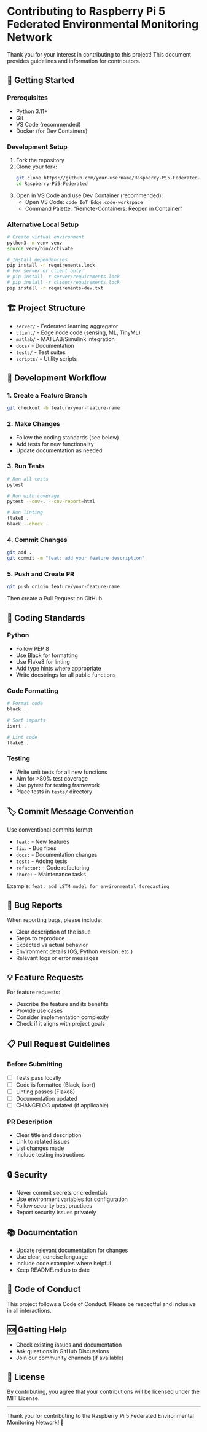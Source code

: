# Contributing to Raspberry Pi 5 Federated Environmental Monitoring Network

Thank you for your interest in contributing to this project! This document provides guidelines and information for contributors.

## 🚀 Getting Started

### Prerequisites
- Python 3.11+
- Git
- VS Code (recommended)
- Docker (for Dev Containers)

### Development Setup
1. Fork the repository
2. Clone your fork:
   ```bash
   git clone https://github.com/your-username/Raspberry-Pi5-Federated.git
   cd Raspberry-Pi5-Federated
   ```
3. Open in VS Code and use Dev Container (recommended):
   - Open VS Code: `code IoT_Edge.code-workspace`
   - Command Palette: "Remote-Containers: Reopen in Container"

### Alternative Local Setup
```bash
# Create virtual environment
python3 -m venv venv
source venv/bin/activate

# Install dependencies
pip install -r requirements.lock
# For server or client only:
# pip install -r server/requirements.lock
# pip install -r client/requirements.lock
pip install -r requirements-dev.txt
```

## 🏗️ Project Structure

- `server/` - Federated learning aggregator
- `client/` - Edge node code (sensing, ML, TinyML)
- `matlab/` - MATLAB/Simulink integration
- `docs/` - Documentation
- `tests/` - Test suites
- `scripts/` - Utility scripts

## 🔧 Development Workflow

### 1. Create a Feature Branch
```bash
git checkout -b feature/your-feature-name
```

### 2. Make Changes
- Follow the coding standards (see below)
- Add tests for new functionality
- Update documentation as needed

### 3. Run Tests
```bash
# Run all tests
pytest

# Run with coverage
pytest --cov=. --cov-report=html

# Run linting
flake8 .
black --check .
```

### 4. Commit Changes
```bash
git add .
git commit -m "feat: add your feature description"
```

### 5. Push and Create PR
```bash
git push origin feature/your-feature-name
```
Then create a Pull Request on GitHub.

## 📝 Coding Standards

### Python
- Follow PEP 8
- Use Black for formatting
- Use Flake8 for linting
- Add type hints where appropriate
- Write docstrings for all public functions

### Code Formatting
```bash
# Format code
black .

# Sort imports
isort .

# Lint code
flake8 .
```

### Testing
- Write unit tests for all new functions
- Aim for >80% test coverage
- Use pytest for testing framework
- Place tests in `tests/` directory

## 🏷️ Commit Message Convention

Use conventional commits format:
- `feat:` - New features
- `fix:` - Bug fixes
- `docs:` - Documentation changes
- `test:` - Adding tests
- `refactor:` - Code refactoring
- `chore:` - Maintenance tasks

Example: `feat: add LSTM model for environmental forecasting`

## 🐛 Bug Reports

When reporting bugs, please include:
- Clear description of the issue
- Steps to reproduce
- Expected vs actual behavior
- Environment details (OS, Python version, etc.)
- Relevant logs or error messages

## 💡 Feature Requests

For feature requests:
- Describe the feature and its benefits
- Provide use cases
- Consider implementation complexity
- Check if it aligns with project goals

## 📋 Pull Request Guidelines

### Before Submitting
- [ ] Tests pass locally
- [ ] Code is formatted (Black, isort)
- [ ] Linting passes (Flake8)
- [ ] Documentation updated
- [ ] CHANGELOG updated (if applicable)

### PR Description
- Clear title and description
- Link to related issues
- List changes made
- Include testing instructions

## 🔒 Security

- Never commit secrets or credentials
- Use environment variables for configuration
- Follow security best practices
- Report security issues privately

## 📚 Documentation

- Update relevant documentation for changes
- Use clear, concise language
- Include code examples where helpful
- Keep README.md up to date

## 🤝 Code of Conduct

This project follows a Code of Conduct. Please be respectful and inclusive in all interactions.

## 🆘 Getting Help

- Check existing issues and documentation
- Ask questions in GitHub Discussions
- Join our community channels (if available)

## 📄 License

By contributing, you agree that your contributions will be licensed under the MIT License.

---

Thank you for contributing to the Raspberry Pi 5 Federated Environmental Monitoring Network! 🎉
